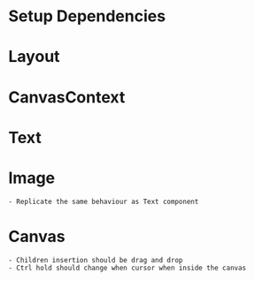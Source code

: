 # Setup Dependencies
<!-- - Install tailwind -->
<!-- - Install neodrag -->
<!-- - Install react-router -->
<!-- - Install react-feather -->

# Layout
<!-- - Create the left sidebar that has the two links -->
<!-- - Create the two routes that are linked in the sidebar -->
<!-- - Design the CanvasControl component with all the elements -->
<!-- - Design the document canvas which is just a blank div -->

# CanvasContext
<!-- - Create a context that stores the n of elements in the document  -->
<!-- - The context should keep track of every component's coords and dimensions -->
<!-- - The context should link with localStorage -->

# Text
<!-- - Create a text field component with just hard coded text that can be dragged around in the document -->
<!-- - Make the text field something that can be interacted with using inputs -->
<!-- - User should be able to click and create this component as many times as they want all over the document   -->
<!-- - Retain the component and its state in the document on refresh -->

# Image
<!-- - Create and image component takes in an image as user input -->
<!-- - Show the uploaded image in the document -->
<!-- - Coordinates of other components get updated -->
    - Replicate the same behaviour as Text component

# Canvas
<!-- - Display the coords of the seleted component in CanvasControl -->
<!-- - Show the coords of the selected component in the right sidebar -->
<!-- - User should be able to delete any component on delete icon click -->
<!-- - Hide the sidebar and canvas control on preview click -->
<!-- - Add a confirmation for clearing -->
<!-- - Clear everything when user presses the clear button -->
<!-- - Print the document when user clicks download -->
<!-- - Use custom hooks !! -->
<!-- - User should be able to zoom in and out anywhere in the document -->
    - Children insertion should be drag and drop
    - Ctrl hold should change when cursor when inside the canvas
